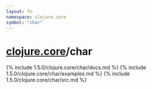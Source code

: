 ```yaml
---
layout: fn
namespace: clojure.core
symbol: "char"
---
```


# [clojure.core](../)/char

{% include 1.5.0/clojure.core/char/docs.md %}
{% include 1.5.0/clojure.core/char/examples.md %}
{% include 1.5.0/clojure.core/char/src.md %}

